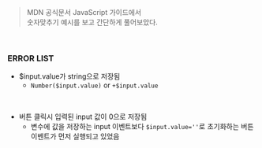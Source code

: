 
>MDN 공식문서 JavaScript 가이드에서<br>
숫자맞추기 예시를 보고 간단하게 풀어보았다.<br>

<br>

### ERROR LIST
- $input.value가 string으로 저장됨<br>
  - `Number($input.value)`
or
`+$input.value`

<br>

- 버튼 클릭시 입력된 input 값이 0으로 저장됨<br>
  - 변수에 값을 저장하는 input 이벤트보다 `$input.value=''`로 초기화하는 버튼 이벤트가 먼저 실행되고 있었음